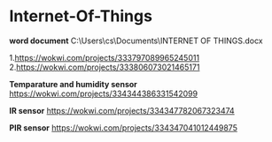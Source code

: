 # Internet-Of-Things



**word document**
C:\Users\cs\Documents\INTERNET OF THINGS.docx

1.https://wokwi.com/projects/333797089965245011
 2.https://wokwi.com/projects/333806073021465171

**Temparature and humidity sensor**<br>
https://wokwi.com/projects/334344386331542099<br>

**IR sensor**
https://wokwi.com/projects/334347782067323474

**PIR sensor**
https://wokwi.com/projects/334347041012449875
